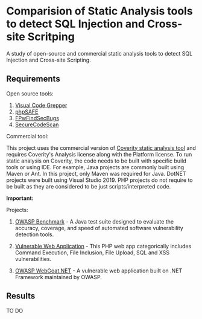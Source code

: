 # Comparision of Static Analysis tools to detect SQL Injection and Cross-site Scritping
A study of open-source and commercial static analysis tools to detect SQL Injection and Cross-site Scripting.
 
## Requirements

Open source tools:

1. [Visual Code Grepper](https://github.com/nccgroup/VCG)
2. [phpSAFE](https://github.com/JoseCarlosFonseca/phpSAFE)
3. [FPwFindSecBugs](https://github.com/find-sec-bugs/find-sec-bugs)
4. [SecureCodeScan](https://security-code-scan.github.io/)

Commercial tool:

This project uses the commercial version of [Coverity static analysis tool](https://community.synopsys.com/s/getting-started-with-synopsys#GSCoverity) and requires Coverity's Analysis license along with the Platform license. To run static analysis on Coverity, the code needs to be built with specific build tools or using IDE. For example, Java projects are commonly built using Maven or Ant. In this project, only Maven was required for Java. DotNET projects were built using Visual Studio 2019. PHP projects do not require to be built as they are considered to be just scripts/interpreted code. 

**Important:** 

Projects:

1. [OWASP Benchmark](https://github.com/OWASP/Benchmark) - A Java test suite designed to evaluate the accuracy, coverage, and speed of automated software vulnerability detection tools. 

2. [Vulnerable Web Application](https://github.com/OWASP/Vulnerable-Web-Application) - This PHP web app categorically includes Command Execution, File Inclusion, File Upload, SQL and XSS vulnerabilities.

3. [OWASP WebGoat.NET](https://github.com/OWASP/WebGoat.NET) - A vulnerable web application built on .NET Framework maintained by OWASP.


## Results
TO DO
